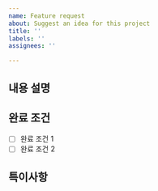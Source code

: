 ```yaml
---
name: Feature request
about: Suggest an idea for this project
title: ''
labels: ''
assignees: ''

---
```


## 내용 설명

## 완료 조건

- [ ] 완료 조건 1
- [ ] 완료 조건 2

## 특이사항
